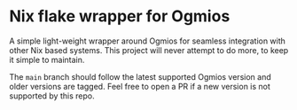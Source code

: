 # Nix flake wrapper for Ogmios

A simple light-weight wrapper around Ogmios for seamless integration with other Nix based systems.
This project will never attempt to do more, to keep it simple to maintain.

The `main` branch should follow the latest supported Ogmios version and older versions are tagged.
Feel free to open a PR if a new version is not supported by this repo.
